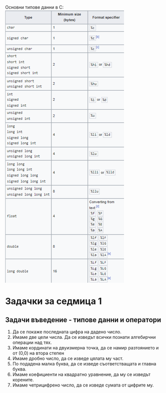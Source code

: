 Основни типове данни в C:
![data types](images\dataTypes.png)

# Задачки за седмица 1

## Задачи въведение - типове данни и оператори

1. Да се покаже последната цифра на дадено число.
2. Имаме две цели числа. Да се изведът всички познати алгебирчни операции над тях.
3. Имаме кординати на двуизмерна точка, да се намир разтоянието и от (0,0) на втора степен
4. Имаме дробно число, да се изведе цялата му част.
5. По подадена малка буква, да се изведе съответстващата и главна буква.
6. Имаме коефициенти на квадратно уравнение, да му се изведът корените.
7. Имаме четрицифрено число, да се изведе сумата от цифрите му.
